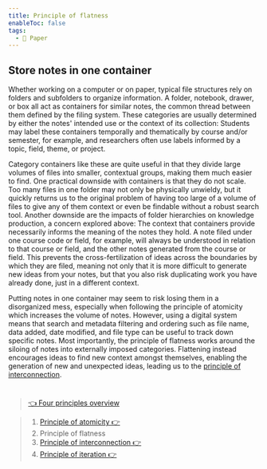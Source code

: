 ```yaml
---
title: Principle of flatness
enableToc: false
tags:
  - 📖 Paper
---
```


## Store notes in one container

Whether working on a computer or on paper, typical file structures rely on folders and subfolders to organize information. A folder, notebook, drawer, or box all act as containers for similar notes, the common thread between them defined by the filing system. These categories are usually determined by either the notes' intended use or the context of its collection: Students may label these containers temporally and thematically by course and/or semester, for example, and researchers often use labels informed by a topic, field, theme, or project. 

Category containers like these are quite useful in that they divide large volumes of files into smaller, contextual groups, making them much easier to find. One practical downside with containers is that they do not scale. Too many files in one folder may not only be physically unwieldy, but it quickly returns us to the original problem of having too large of a volume of files to give any of them context or even be findable without a robust search tool. Another downside are the impacts of folder hierarchies on knowledge production, a concern explored above: The context that containers provide necessarily informs the meaning of the notes they hold. A note filed under one course code or field, for example, will always be understood in relation to that course or field, and the other notes generated from the course or field. This prevents the cross-fertilization of ideas across the boundaries by which they are filed, meaning not only that it is more difficult to generate new ideas from your notes, but that you also risk duplicating work you have already done, just in a different context.

Putting notes in one container may seem to risk losing them in a disorganized mess, especially when following the principle of atomicity which increases the volume of notes. However, using a digital system means that search and metadata filtering and ordering such as file name, data added, date modified, and file type can be useful to track down specific notes. Most importantly, the principle of flatness works around the siloing of notes into externally imposed categories. Flattening instead encourages ideas to find new context amongst themselves, enabling the generation of new and unexpected ideas, leading us to the [principle of interconnection](Principle%20of%20interconnection.md). 

# 

 > 
 > [👈 Four principles overview](Four%20principles%20of%20a%20feminist%20note-taking%20methodology.md)

 > 
 > 1. [Principle of atomicity 👉 ](Principle%20of%20atomicity.md)
 > 1. Principle of flatness
 > 1. [Principle of interconnection 👉 ](Principle%20of%20interconnection.md)
 > 1. [Principle of iteration 👉 ](Principle%20of%20iteration.md)
